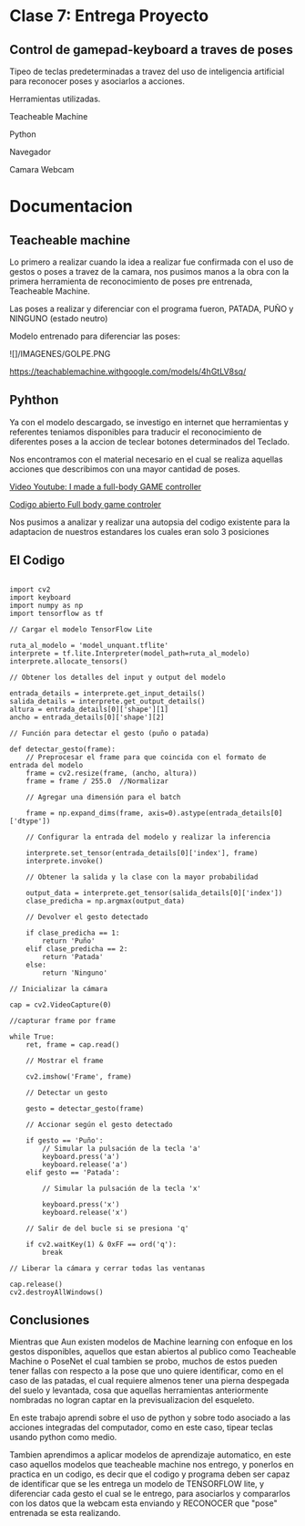 # Clase 7: Entrega Proyecto

## Control de gamepad-keyboard a traves de poses

Tipeo de teclas predeterminadas a travez del uso de inteligencia artificial para reconocer poses y asociarlos a acciones.

Herramientas utilizadas.

Teacheable Machine

Python

Navegador

Camara Webcam

# Documentacion

## Teacheable machine

Lo primero a realizar cuando la idea a realizar fue confirmada con el uso de gestos o poses a travez de la camara, nos pusimos
manos a la obra con la primera herramienta de reconocimiento de poses pre entrenada, Teacheable Machine.

Las poses a realizar y diferenciar con el programa fueron, PATADA, PUÑO y NINGUNO (estado neutro)

Modelo entrenado para diferenciar las poses:

![]/IMAGENES/GOLPE.PNG

https://teachablemachine.withgoogle.com/models/4hGtLV8sq/

## Pyhthon

Ya con el modelo descargado, se investigo en internet que herramientas y referentes teniamos disponibles para traducir el reconocimiento de diferentes poses
a la accion de teclear botones determinados del Teclado.

Nos encontramos con el material necesario en el cual se realiza aquellas acciones que describimos con una mayor cantidad de poses.

[Video Youtube: I made a full-body GAME controller](https://www.youtube.com/watch?v=Vi3Li3TkUVY) 

[Codigo abierto Full body game controler](https://github.com/everythingishacked/Gamebody)

Nos pusimos a analizar y realizar una autopsia del codigo existente para la adaptacion de nuestros estandares los cuales eran solo 3 posiciones

## El Codigo 

```

import cv2
import keyboard
import numpy as np
import tensorflow as tf

// Cargar el modelo TensorFlow Lite

ruta_al_modelo = 'model_unquant.tflite'
interprete = tf.lite.Interpreter(model_path=ruta_al_modelo)
interprete.allocate_tensors()

// Obtener los detalles del input y output del modelo

entrada_details = interprete.get_input_details()
salida_details = interprete.get_output_details()
altura = entrada_details[0]['shape'][1]
ancho = entrada_details[0]['shape'][2]

// Función para detectar el gesto (puño o patada)

def detectar_gesto(frame):
    // Preprocesar el frame para que coincida con el formato de entrada del modelo
    frame = cv2.resize(frame, (ancho, altura))
    frame = frame / 255.0  //Normalizar

    // Agregar una dimensión para el batch
    
    frame = np.expand_dims(frame, axis=0).astype(entrada_details[0]['dtype'])

    // Configurar la entrada del modelo y realizar la inferencia
    
    interprete.set_tensor(entrada_details[0]['index'], frame)
    interprete.invoke()

    // Obtener la salida y la clase con la mayor probabilidad
    
    output_data = interprete.get_tensor(salida_details[0]['index'])
    clase_predicha = np.argmax(output_data)

    // Devolver el gesto detectado
    
    if clase_predicha == 1:
        return 'Puño'
    elif clase_predicha == 2:
        return 'Patada'
    else:
        return 'Ninguno'

// Inicializar la cámara

cap = cv2.VideoCapture(0)

//capturar frame por frame

while True:
    ret, frame = cap.read()

    // Mostrar el frame
    
    cv2.imshow('Frame', frame)

    // Detectar un gesto
    
    gesto = detectar_gesto(frame)

    // Accionar según el gesto detectado
    
    if gesto == 'Puño':
        // Simular la pulsación de la tecla 'a'
        keyboard.press('a')
        keyboard.release('a')
    elif gesto == 'Patada':
    
        // Simular la pulsación de la tecla 'x'
        
        keyboard.press('x')
        keyboard.release('x')

    // Salir de del bucle si se presiona 'q'
    
    if cv2.waitKey(1) & 0xFF == ord('q'):
        break

// Liberar la cámara y cerrar todas las ventanas

cap.release()
cv2.destroyAllWindows()
```

## Conclusiones

Mientras que Aun existen modelos de Machine learning con enfoque en los gestos disponibles, aquellos que estan abiertos al publico como Teacheable Machine
o PoseNet el cual tambien se probo, muchos de estos pueden tener fallas con respecto a la pose que uno quiere identificar, como en el caso de las patadas,
el cual requiere almenos tener una pierna despegada del suelo y levantada, cosa que aquellas herramientas anteriormente nombradas no logran captar en la 
previsualizacion del esqueleto.

En este trabajo aprendi sobre el uso de python y sobre todo asociado a las acciones integradas del computador, como en este caso, tipear teclas usando python como medio.

Tambien aprendimos a aplicar modelos de aprendizaje automatico, en este caso aquellos modelos que teacheable machine nos entrego, y ponerlos en practica en un codigo, es decir
que el codigo y programa deben ser capaz de identificar que se les entrega un modelo de TENSORFLOW lite, y diferenciar cada gesto el cual se le entrego, para asociarlos y compararlos con los datos que la webcam esta enviando
y RECONOCER que "pose" entrenada se esta realizando.



